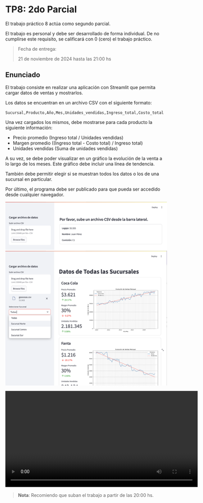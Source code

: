 # TP8: 2do Parcial

El trabajo práctico 8 actúa como segundo parcial.

El trabajo es personal y debe ser desarrollado de forma individual.
De no cumplirse este requisito, se calificará con 0 (cero) el trabajo práctico.

> Fecha de entrega:
>
> 21 de noviembre de 2024 hasta las 21:00 hs

## Enunciado

El trabajo consiste en realizar una aplicación con Streamlit que permita cargar datos de ventas y mostrarlos.

Los datos se encuentran en un archivo CSV con el siguiente formato:

```
Sucursal,Producto,Año,Mes,Unidades_vendidas,Ingreso_total,Costo_total
```

Una vez cargados los mismos, debe mostrarse para cada producto la siguiente información:
- Precio promedio (Ingreso total / Unidades vendidas)
- Margen promedio ((Ingreso total - Costo total) / Ingreso total)
- Unidades vendidas (Suma de unidades vendidas)

A su vez, se debe poder visualizar en un gráfico la evolución de la venta a lo largo de los meses.
Este gráfico debe incluir una línea de tendencia.

También debe permitir elegir si se muestran todos los datos o los de una sucursal en particular.

Por último, el programa debe ser publicado para que pueda ser accedido desde cualquier navegador.

![Pantalla Inicial](pantalla0.png)
![Pantalla Principal](pantalla1.png)

<video width="600" controls>
  <source src="video.mp4" type="video/mp4">
  Tu navegador no soporta la etiqueta de video.
</video>

> **Nota**: 
> Recomiendo que suban el trabajo a partir de las 20:00 hs.
